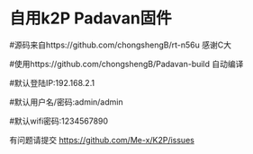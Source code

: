 # 自用k2P Padavan固件

#源码来自https://github.com/chongshengB/rt-n56u 感谢C大

#使用https://github.com/chongshengB/Padavan-build 自动编译 

#默认登陆IP:192.168.2.1

#默认用户名/密码:admin/admin

#默认wifi密码:1234567890

有问题请提交 https://github.com/Me-x/K2P/issues
